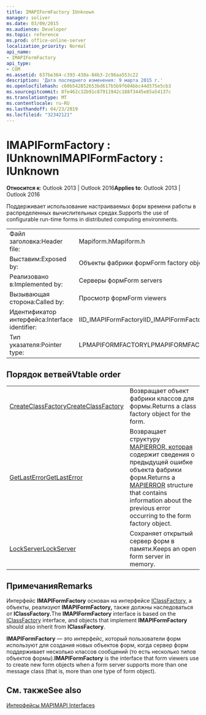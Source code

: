 ```yaml
---
title: IMAPIFormFactory IUnknown
manager: soliver
ms.date: 03/09/2015
ms.audience: Developer
ms.topic: reference
ms.prod: office-online-server
localization_priority: Normal
api_name:
- IMAPIFormFactory
api_type:
- COM
ms.assetid: 637be364-c393-430a-84b3-2c96aa553c22
description: 'Дата последнего изменения: 9 марта 2015 г.'
ms.openlocfilehash: c60b542852653bd617b5b9f604bbc44d575e5cb3
ms.sourcegitcommit: 8fe462c32b91c87911942c188f3445e85a54137c
ms.translationtype: MT
ms.contentlocale: ru-RU
ms.lasthandoff: 04/23/2019
ms.locfileid: "32342121"
---
```

# <a name="imapiformfactory--iunknown"></a><span data-ttu-id="d3a49-103">IMAPIFormFactory : IUnknown</span><span class="sxs-lookup"><span data-stu-id="d3a49-103">IMAPIFormFactory : IUnknown</span></span>

  
  
<span data-ttu-id="d3a49-104">**Относится к**: Outlook 2013 | Outlook 2016</span><span class="sxs-lookup"><span data-stu-id="d3a49-104">**Applies to**: Outlook 2013 | Outlook 2016</span></span> 
  
<span data-ttu-id="d3a49-105">Поддерживает использование настраиваемых форм времени работы в распределенных вычислительных средах.</span><span class="sxs-lookup"><span data-stu-id="d3a49-105">Supports the use of configurable run-time forms in distributed computing environments.</span></span> 
  
|||
|:-----|:-----|
|<span data-ttu-id="d3a49-106">Файл заголовка:</span><span class="sxs-lookup"><span data-stu-id="d3a49-106">Header file:</span></span>  <br/> |<span data-ttu-id="d3a49-107">Mapiform.h</span><span class="sxs-lookup"><span data-stu-id="d3a49-107">Mapiform.h</span></span>  <br/> |
|<span data-ttu-id="d3a49-108">Выставим:</span><span class="sxs-lookup"><span data-stu-id="d3a49-108">Exposed by:</span></span>  <br/> |<span data-ttu-id="d3a49-109">Объекты фабрики форм</span><span class="sxs-lookup"><span data-stu-id="d3a49-109">Form factory objects</span></span>  <br/> |
|<span data-ttu-id="d3a49-110">Реализовано в:</span><span class="sxs-lookup"><span data-stu-id="d3a49-110">Implemented by:</span></span>  <br/> |<span data-ttu-id="d3a49-111">Серверы форм</span><span class="sxs-lookup"><span data-stu-id="d3a49-111">Form servers</span></span>  <br/> |
|<span data-ttu-id="d3a49-112">Вызывающая сторона:</span><span class="sxs-lookup"><span data-stu-id="d3a49-112">Called by:</span></span>  <br/> |<span data-ttu-id="d3a49-113">Просмотр форм</span><span class="sxs-lookup"><span data-stu-id="d3a49-113">Form viewers</span></span>  <br/> |
|<span data-ttu-id="d3a49-114">Идентификатор интерфейса:</span><span class="sxs-lookup"><span data-stu-id="d3a49-114">Interface identifier:</span></span>  <br/> |<span data-ttu-id="d3a49-115">IID_IMAPIFormFactory</span><span class="sxs-lookup"><span data-stu-id="d3a49-115">IID_IMAPIFormFactory</span></span>  <br/> |
|<span data-ttu-id="d3a49-116">Тип указателя:</span><span class="sxs-lookup"><span data-stu-id="d3a49-116">Pointer type:</span></span>  <br/> |<span data-ttu-id="d3a49-117">LPMAPIFORMFACTORY</span><span class="sxs-lookup"><span data-stu-id="d3a49-117">LPMAPIFORMFACTORY</span></span>  <br/> |
   
## <a name="vtable-order"></a><span data-ttu-id="d3a49-118">Порядок ветвей</span><span class="sxs-lookup"><span data-stu-id="d3a49-118">Vtable order</span></span>

|||
|:-----|:-----|
|[<span data-ttu-id="d3a49-119">CreateClassFactory</span><span class="sxs-lookup"><span data-stu-id="d3a49-119">CreateClassFactory</span></span>](imapiformfactory-createclassfactory.md) <br/> |<span data-ttu-id="d3a49-120">Возвращает объект фабрики классов для формы.</span><span class="sxs-lookup"><span data-stu-id="d3a49-120">Returns a class factory object for the form.</span></span>  <br/> |
|[<span data-ttu-id="d3a49-121">GetLastError</span><span class="sxs-lookup"><span data-stu-id="d3a49-121">GetLastError</span></span>](imapiformfactory-getlasterror.md) <br/> |<span data-ttu-id="d3a49-122">Возвращает структуру [MAPIERROR, которая](mapierror.md) содержит сведения о предыдущей ошибке объекта фабрики форм.</span><span class="sxs-lookup"><span data-stu-id="d3a49-122">Returns a [MAPIERROR](mapierror.md) structure that contains information about the previous error occurring to the form factory object.</span></span>  <br/> |
|[<span data-ttu-id="d3a49-123">LockServer</span><span class="sxs-lookup"><span data-stu-id="d3a49-123">LockServer</span></span>](imapiformfactory-lockserver.md) <br/> |<span data-ttu-id="d3a49-124">Сохраняет открытый сервер форм в памяти.</span><span class="sxs-lookup"><span data-stu-id="d3a49-124">Keeps an open form server in memory.</span></span>  <br/> |
   
## <a name="remarks"></a><span data-ttu-id="d3a49-125">Примечания</span><span class="sxs-lookup"><span data-stu-id="d3a49-125">Remarks</span></span>

<span data-ttu-id="d3a49-126">Интерфейс **IMAPIFormFactory** основан на интерфейсе [IClassFactory,](https://msdn.microsoft.com/library/ms694364%28VS.85%29.aspx) а объекты, реализуют **IMAPIFormFactory,** также должны наследоваться от **IClassFactory.**</span><span class="sxs-lookup"><span data-stu-id="d3a49-126">The **IMAPIFormFactory** interface is based on the [IClassFactory](https://msdn.microsoft.com/library/ms694364%28VS.85%29.aspx) interface, and objects that implement **IMAPIFormFactory** should also inherit from **IClassFactory**.</span></span>
  
 <span data-ttu-id="d3a49-127">**IMAPIFormFactory** — это интерфейс, который пользователи форм используют для создания новых объектов форм, когда сервер форм поддерживает несколько классов сообщений (то есть несколько типов объектов формы).</span><span class="sxs-lookup"><span data-stu-id="d3a49-127">**IMAPIFormFactory** is the interface that form viewers use to create new form objects when a form server supports more than one message class (that is, more than one type of form object).</span></span> 
  
## <a name="see-also"></a><span data-ttu-id="d3a49-128">См. также</span><span class="sxs-lookup"><span data-stu-id="d3a49-128">See also</span></span>



[<span data-ttu-id="d3a49-129">Интерфейсы MAPI</span><span class="sxs-lookup"><span data-stu-id="d3a49-129">MAPI Interfaces</span></span>](mapi-interfaces.md)

